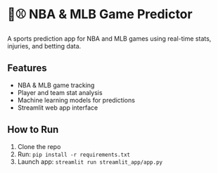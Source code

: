 # 🏀⚾ NBA & MLB Game Predictor

A sports prediction app for NBA and MLB games using real-time stats, injuries, and betting data.

## Features
- NBA & MLB game tracking
- Player and team stat analysis
- Machine learning models for predictions
- Streamlit web app interface

## How to Run
1. Clone the repo
2. Run: `pip install -r requirements.txt`
3. Launch app: `streamlit run streamlit_app/app.py`
